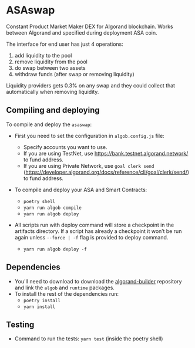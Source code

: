 # ASAswap

Constant Product Market Maker DEX for Algorand blockchain. 
Works between Algorand and specified during deployment ASA coin. 

The interface for end user has just 4 operations:
1. add liquidity to the pool
1. remove liquidity from the pool
1. do swap between two assets 
1. withdraw funds (after swap or removing liquidity)

Liquidity providers gets 0.3% on any swap and they could collect that automatically when removing liquidity.

## Compiling and deploying

To compile and deploy the `asaswap`:

* First you need to set the configuration in `algob.config.js` file:

  - Specify accounts you want to use.
  - If you are using TestNet, use https://bank.testnet.algorand.network/ to fund address.
  - If you are using Private Network, use `goal clerk send`
  (https://developer.algorand.org/docs/reference/cli/goal/clerk/send/) to fund address.

* To compile and deploy your ASA and Smart Contracts:
  -  `poetry shell`
  -  `yarn run algob compile`
  -  `yarn run algob deploy`

* All scripts run with deploy command will store a checkpoint in the artifacts directory. If a script has already a checkpoint it won’t be run again unless `--force | -f` flag is provided to deploy command.

  - `yarn run algob deploy -f` 

## Dependencies

* You'll need to download to download the [algorand-builder](https://github.com/scale-it/algorand-builder) repository and link the `algob` and `runtime` packages.
* To install the rest of the dependencies run:
  -  `poetry install`
  -  `yarn install`

## Testing

* Command to run the tests: `yarn test` (inside the poetry shell)
